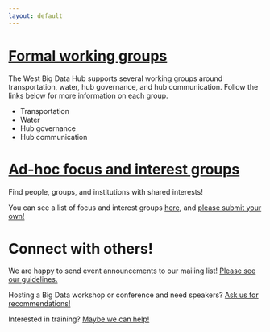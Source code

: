 ```yaml
---
layout: default
---
```


# [Formal working groups](working-groups.html)

The West Big Data Hub supports several working groups around
transportation, water, hub governance, and hub communication.
Follow the links below for more information on each group.

* Transportation
* Water
* Hub governance
* Hub communication

# [Ad-hoc focus and interest groups](ad-hoc-interest.html)

Find people, groups, and institutions with shared interests!

You can see a list of focus and interest groups [here](...),
and [please submit your own!](ad-hoc-posting-guidelines.md)

# Connect with others!

We are happy to send event announcements to our mailing list!
[Please see our guidelines.](event-annc-guidelines.md)

Hosting a Big Data workshop or conference and need speakers?
[Ask us for recommendations!](speaker-request-guidelines.md)

Interested in training? [Maybe we can help!](training-information.md)
